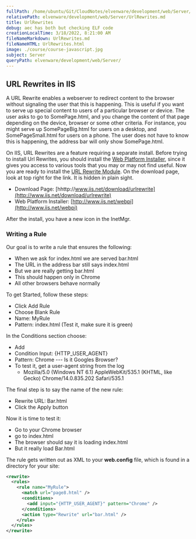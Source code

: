 ```yaml
---
fullPath: /home/ubuntu/Git/CloudNotes/elvenware/development/web/Server/UrlRewrites.md
relativePath: elvenware/development/web/Server/UrlRewrites.md
title: UrlRewrites
debug: aec has both but checking ELF code
creationLocalTime: 3/18/2022, 8:21:00 AM
fileNameMarkdown: UrlRewrites.md
fileNameHTML: UrlRewrites.html
image: ./course/course-javascript.jpg
subject: Server
queryPath: elvenware/development/web/Server/
---
```


<!-- toc -->
<!-- tocstop -->

URL Rewrites in IIS
-------------------

A URL Rewrite enables a webserver to redirect content to the browser
without signaling the user that this is happening. This is useful if you
want to serve up special content to users of a particular browser or
device. The user asks to go to SomePage.html, and you change the content
of that page depending on the device, browser or some other criteria.
For instance, you might serve up SomePageBig.html for users on a
desktop, and SomePageSmall.html for users on a phone. The user does not
have to know this is happening, the address bar will only show
SomePage.html.

On IIS, URL Rewrites are a feature requiring a separate install. Before
trying to install Url Rewrites, you should install the [Web Platform
Installer](http://www.microsoft.com/web/downloads/platform.aspx), since
it gives you access to various tools that you may or may not find
useful. Now you are ready to install the [URL Rewrite
Module](http://www.iis.net/download/urlrewrite). On the download page,
look at top right for the link. It is hidden in plain sight.

-   Download Page:
    [hhttp://www.iis.net/download/urlrewrite](http://www.iis.net/download/urlrewrite)
-   Web Platform Installer:
    [http://www.iis.net/webpi](http://www.iis.net/webpi)

After the install, you have a new icon in the InetMgr.

### Writing a Rule

Our goal is to write a rule that ensures the following:

-   When we ask for index.html we are served bar.html
-   The URL in the address bar still says index.html
-   But we are really getting bar.html
-   This should happen only in Chrome
-   All other browsers behave normally

To get Started, follow these steps:

-   Click Add Rule
-   Choose Blank Rule
-   Name: MyRule
-   Pattern: index.html (Test it, make sure it is green)

In the Conditions section choose:

-   Add
-   Condition Input: {HTTP\_USER\_AGENT}
-   Pattern: Chrome --- Is it Googles Browser?
-   To test it, get a user-agent string from the log
    -   Mozilla/5.0 (Windows NT 6.1) AppleWebKit/535.1 (KHTML, like
        Gecko) Chrome/14.0.835.202 Safari/535.1

The final step is to say the name of the new rule:

-   Rewrite URL: Bar.html
-   Click the Apply button

Now it is time to test it:

-   Go to your Chrome browser
-   go to index.html
-   The browser should say it is loading index.html
-   But it really load Bar.html

The rule gets written out as XML to your **web.config** file, which is
found in a directory for your site:

```xml
<rewrite>
  <rules>
    <rule name="MyRule">
      <match url="page8.html" />
      <conditions>
        <add input="{HTTP_USER_AGENT}" pattern="Chrome" />
      </conditions>
      <action type="Rewrite" url="bar.html" />
    </rule>
  </rules>
</rewrite>
```
